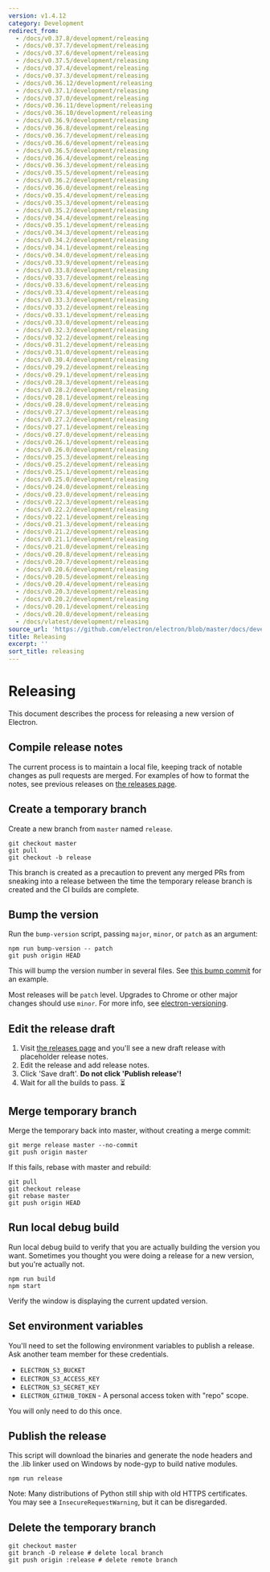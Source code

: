 ```yaml
---
version: v1.4.12
category: Development
redirect_from:
  - /docs/v0.37.8/development/releasing
  - /docs/v0.37.7/development/releasing
  - /docs/v0.37.6/development/releasing
  - /docs/v0.37.5/development/releasing
  - /docs/v0.37.4/development/releasing
  - /docs/v0.37.3/development/releasing
  - /docs/v0.36.12/development/releasing
  - /docs/v0.37.1/development/releasing
  - /docs/v0.37.0/development/releasing
  - /docs/v0.36.11/development/releasing
  - /docs/v0.36.10/development/releasing
  - /docs/v0.36.9/development/releasing
  - /docs/v0.36.8/development/releasing
  - /docs/v0.36.7/development/releasing
  - /docs/v0.36.6/development/releasing
  - /docs/v0.36.5/development/releasing
  - /docs/v0.36.4/development/releasing
  - /docs/v0.36.3/development/releasing
  - /docs/v0.35.5/development/releasing
  - /docs/v0.36.2/development/releasing
  - /docs/v0.36.0/development/releasing
  - /docs/v0.35.4/development/releasing
  - /docs/v0.35.3/development/releasing
  - /docs/v0.35.2/development/releasing
  - /docs/v0.34.4/development/releasing
  - /docs/v0.35.1/development/releasing
  - /docs/v0.34.3/development/releasing
  - /docs/v0.34.2/development/releasing
  - /docs/v0.34.1/development/releasing
  - /docs/v0.34.0/development/releasing
  - /docs/v0.33.9/development/releasing
  - /docs/v0.33.8/development/releasing
  - /docs/v0.33.7/development/releasing
  - /docs/v0.33.6/development/releasing
  - /docs/v0.33.4/development/releasing
  - /docs/v0.33.3/development/releasing
  - /docs/v0.33.2/development/releasing
  - /docs/v0.33.1/development/releasing
  - /docs/v0.33.0/development/releasing
  - /docs/v0.32.3/development/releasing
  - /docs/v0.32.2/development/releasing
  - /docs/v0.31.2/development/releasing
  - /docs/v0.31.0/development/releasing
  - /docs/v0.30.4/development/releasing
  - /docs/v0.29.2/development/releasing
  - /docs/v0.29.1/development/releasing
  - /docs/v0.28.3/development/releasing
  - /docs/v0.28.2/development/releasing
  - /docs/v0.28.1/development/releasing
  - /docs/v0.28.0/development/releasing
  - /docs/v0.27.3/development/releasing
  - /docs/v0.27.2/development/releasing
  - /docs/v0.27.1/development/releasing
  - /docs/v0.27.0/development/releasing
  - /docs/v0.26.1/development/releasing
  - /docs/v0.26.0/development/releasing
  - /docs/v0.25.3/development/releasing
  - /docs/v0.25.2/development/releasing
  - /docs/v0.25.1/development/releasing
  - /docs/v0.25.0/development/releasing
  - /docs/v0.24.0/development/releasing
  - /docs/v0.23.0/development/releasing
  - /docs/v0.22.3/development/releasing
  - /docs/v0.22.2/development/releasing
  - /docs/v0.22.1/development/releasing
  - /docs/v0.21.3/development/releasing
  - /docs/v0.21.2/development/releasing
  - /docs/v0.21.1/development/releasing
  - /docs/v0.21.0/development/releasing
  - /docs/v0.20.8/development/releasing
  - /docs/v0.20.7/development/releasing
  - /docs/v0.20.6/development/releasing
  - /docs/v0.20.5/development/releasing
  - /docs/v0.20.4/development/releasing
  - /docs/v0.20.3/development/releasing
  - /docs/v0.20.2/development/releasing
  - /docs/v0.20.1/development/releasing
  - /docs/v0.20.0/development/releasing
  - /docs/vlatest/development/releasing
source_url: 'https://github.com/electron/electron/blob/master/docs/development/releasing.md'
title: Releasing
excerpt: ''
sort_title: releasing
---
```

# Releasing

This document describes the process for releasing a new version of Electron.

## Compile release notes

The current process is to maintain a local file, keeping track of notable changes as pull requests are merged. For examples of how to format the notes, see previous releases on [the releases page](https://github.com/electron/electron/releases).

## Create a temporary branch

Create a new branch from `master` named `release`.

    git checkout master
    git pull
    git checkout -b release

This branch is created as a precaution to prevent any merged PRs from sneaking into a release between the time the temporary release branch is created and the CI builds are complete.

## Bump the version

Run the `bump-version` script, passing `major`, `minor`, or `patch` as an argument:

    npm run bump-version -- patch
    git push origin HEAD

This will bump the version number in several files. See [this bump commit](https://github.com/electron/electron/commit/78ec1b8f89b3886b856377a1756a51617bc33f5a) for an example.

Most releases will be `patch` level. Upgrades to Chrome or other major changes should use `minor`. For more info, see [electron-versioning]({{site.baseurl}}/docs/tutorial/electron-versioning).

## Edit the release draft

1.  Visit [the releases page](https://github.com/electron/electron/releases) and you'll see a new draft release with placeholder release notes.
2.  Edit the release and add release notes.
3.  Click 'Save draft'. **Do not click 'Publish release'!**
4.  Wait for all the builds to pass. :hourglass_flowing_sand:

## Merge temporary branch

Merge the temporary back into master, without creating a merge commit:

    git merge release master --no-commit
    git push origin master

If this fails, rebase with master and rebuild:

    git pull
    git checkout release
    git rebase master
    git push origin HEAD

## Run local debug build

Run local debug build to verify that you are actually building the version you want. Sometimes you thought you were doing a release for a new version, but you're actually not.

    npm run build
    npm start

Verify the window is displaying the current updated version.

## Set environment variables

You'll need to set the following environment variables to publish a release. Ask another team member for these credentials.

*   `ELECTRON_S3_BUCKET`
*   `ELECTRON_S3_ACCESS_KEY`
*   `ELECTRON_S3_SECRET_KEY`
*   `ELECTRON_GITHUB_TOKEN` - A personal access token with "repo" scope.

You will only need to do this once.

## Publish the release

This script will download the binaries and generate the node headers and the .lib linker used on Windows by node-gyp to build native modules.

    npm run release

Note: Many distributions of Python still ship with old HTTPS certificates. You may see a `InsecureRequestWarning`, but it can be disregarded.

## Delete the temporary branch

    git checkout master
    git branch -D release # delete local branch
    git push origin :release # delete remote branch
